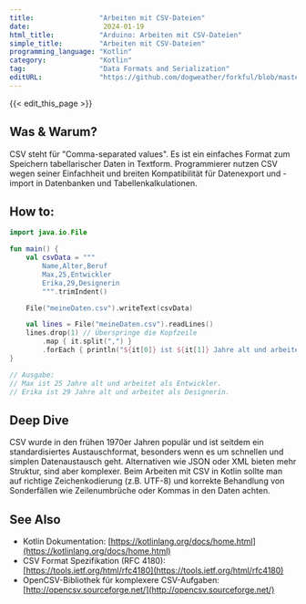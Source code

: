 ```yaml
---
title:                "Arbeiten mit CSV-Dateien"
date:                  2024-01-19
html_title:           "Arduino: Arbeiten mit CSV-Dateien"
simple_title:         "Arbeiten mit CSV-Dateien"
programming_language: "Kotlin"
category:             "Kotlin"
tag:                  "Data Formats and Serialization"
editURL:              "https://github.com/dogweather/forkful/blob/master/content/de/kotlin/working-with-csv.md"
---
```


{{< edit_this_page >}}

## Was & Warum?
CSV steht für "Comma-separated values". Es ist ein einfaches Format zum Speichern tabellarischer Daten in Textform. Programmierer nutzen CSV wegen seiner Einfachheit und breiten Kompatibilität für Datenexport und -import in Datenbanken und Tabellenkalkulationen.

## How to:
```Kotlin
import java.io.File

fun main() {
    val csvData = """
        Name,Alter,Beruf
        Max,25,Entwickler
        Erika,29,Designerin
        """.trimIndent()

    File("meineDaten.csv").writeText(csvData)

    val lines = File("meineDaten.csv").readLines()
    lines.drop(1) // Überspringe die Kopfzeile
        .map { it.split(",") }
        .forEach { println("${it[0]} ist ${it[1]} Jahre alt und arbeitet als ${it[2]}.") }
}

// Ausgabe:
// Max ist 25 Jahre alt und arbeitet als Entwickler.
// Erika ist 29 Jahre alt und arbeitet als Designerin.
```

## Deep Dive
CSV wurde in den frühen 1970er Jahren populär und ist seitdem ein standardisiertes Austauschformat, besonders wenn es um schnellen und simplen Datenaustausch geht. Alternativen wie JSON oder XML bieten mehr Struktur, sind aber komplexer. Beim Arbeiten mit CSV in Kotlin sollte man auf richtige Zeichenkodierung (z.B. UTF-8) und korrekte Behandlung von Sonderfällen wie Zeilenumbrüche oder Kommas in den Daten achten.

## See Also
- Kotlin Dokumentation: [https://kotlinlang.org/docs/home.html](https://kotlinlang.org/docs/home.html)
- CSV Format Spezifikation (RFC 4180): [https://tools.ietf.org/html/rfc4180](https://tools.ietf.org/html/rfc4180)
- OpenCSV-Bibliothek für komplexere CSV-Aufgaben: [http://opencsv.sourceforge.net/](http://opencsv.sourceforge.net/)

